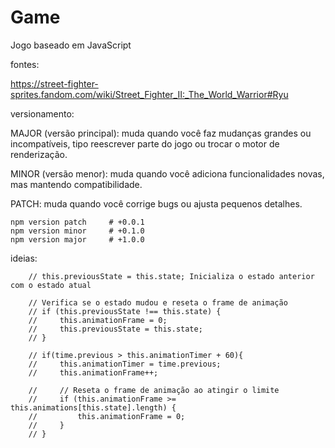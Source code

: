 # Game

Jogo baseado em JavaScript

fontes:

https://street-fighter-sprites.fandom.com/wiki/Street_Fighter_II:_The_World_Warrior#Ryu


versionamento:

MAJOR (versão principal): muda quando você faz mudanças grandes ou incompatíveis, tipo reescrever parte do jogo ou trocar o motor de renderização.

MINOR (versão menor): muda quando você adiciona funcionalidades novas, mas mantendo compatibilidade.

PATCH: muda quando você corrige bugs ou ajusta pequenos detalhes.

    npm version patch     # +0.0.1
    npm version minor     # +0.1.0
    npm version major     # +1.0.0


ideias:

        // this.previousState = this.state; Inicializa o estado anterior com o estado atual

        // Verifica se o estado mudou e reseta o frame de animação
        // if (this.previousState !== this.state) {
        //     this.animationFrame = 0;
        //     this.previousState = this.state;
        // }

        // if(time.previous > this.animationTimer + 60){
        //     this.animationTimer = time.previous;
        //     this.animationFrame++;
            
        //     // Reseta o frame de animação ao atingir o limite
        //     if (this.animationFrame >= this.animations[this.state].length) {
        //         this.animationFrame = 0;
        //     }
        // }
